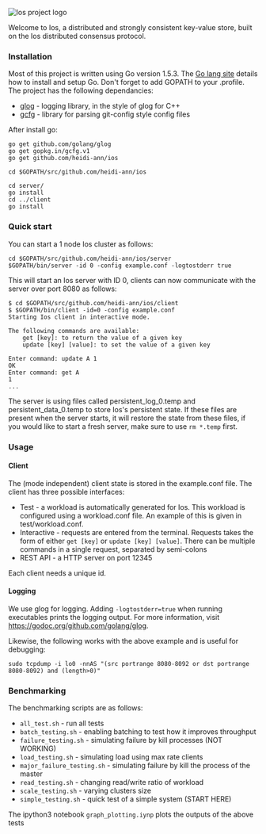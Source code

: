 ![Ios project logo](../master/misc/logo.png?raw=true)

Welcome to Ios, a distributed and strongly consistent key-value store, built on the Ios distributed consensus protocol.

### Installation

Most of this project is written using Go version 1.5.3. The [Go lang site](https://golang.org/) details how to install and setup Go. Don't forget to add GOPATH to your .profile. The project has the following dependancies:
* [glog](github.com/golang/glog) - logging library, in the style of glog for C++
* [gcfg](gopkg.in/gcfg.v1) - library for parsing git-config style config files

After install go:
```
go get github.com/golang/glog
go get gopkg.in/gcfg.v1
go get github.com/heidi-ann/ios

cd $GOPATH/src/github.com/heidi-ann/ios

cd server/
go install
cd ../client
go install
```

### Quick start
You can start a 1 node Ios cluster as follows:
```
cd $GOPATH/src/github.com/heidi-ann/ios/server
$GOPATH/bin/server -id 0 -config example.conf -logtostderr true
```
This will start an Ios server with ID 0, clients can now communicate with the server over port 8080 as follows:
```
$ cd $GOPATH/src/github.com/heidi-ann/ios/client
$ $GOPATH/bin/client -id=0 -config example.conf
Starting Ios client in interactive mode.

The following commands are available:
	get [key]: to return the value of a given key
	update [key] [value]: to set the value of a given key

Enter command: update A 1
OK
Enter command: get A
1
...
```
The server is using files called persistent_log_0.temp and persistent_data_0.temp to store Ios's persistent state. If these files are present when the server starts, it will restore the state from these files, if you would like to start a fresh server, make sure to use ``rm *.temp`` first.

### Usage

#### Client

The (mode independent) client state is stored in the example.conf file. The client has three possible interfaces:
* Test - a workload is automatically generated for Ios. This workload is configured using a workload.conf file. An example of this is given in test/workload.conf.
* Interactive - requests are entered from the terminal. Requests takes the form of either ``get [key]`` or ``update [key] [value]``. There can be multiple commands in a single request, separated by semi-colons
* REST API - a HTTP server on port 12345

Each client needs a unique id.

#### Logging

We use glog for logging. Adding `-logtostderr=true` when running executables prints the logging output. For more information, visit https://godoc.org/github.com/golang/glog.

Likewise, the following works with the above example and is useful for debugging:
```
sudo tcpdump -i lo0 -nnAS "(src portrange 8080-8092 or dst portrange 8080-8092) and (length>0)"
```

### Benchmarking

The benchmarking scripts are as follows:
- `all_test.sh` - run all tests
- `batch_testing.sh` - enabling batching to test how it improves throughput
- `failure_testing.sh` - simulating failure by kill processes (NOT WORKING)
- `load_testing.sh` - simulating load using max rate clients
- `major_failure_testing.sh` - simulating failure by kill the process of the master
- `read_testing.sh` - changing read/write ratio of workload
- `scale_testing.sh` - varying clusters size
- `simple_testing.sh` - quick test of a simple system (START HERE)

The ipython3 notebook `graph_plotting.iynp` plots the outputs of the above tests
